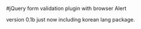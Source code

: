 #jQuery form validation plugin with browser Alert

version 0.1b
just now including korean lang package.
